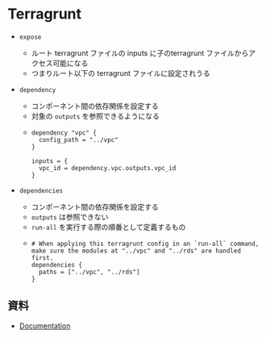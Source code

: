 # Terragrunt
- `expose`
  - ルート terragrunt ファイルの inputs に子のterragrunt ファイルからアクセス可能になる
  - つまりルート以下の terragrunt ファイルに設定されうる

- `dependency`
  - コンポーネント間の依存関係を設定する
  - 対象の `outputs` を参照できるようになる
  - ```
    dependency "vpc" {
      config_path = "../vpc"
    }

    inputs = {
      vpc_id = dependency.vpc.outputs.vpc_id
    }
    ```

- `dependencies`
  - コンポーネント間の依存関係を設定する
  - `outputs` は参照できない
  - `run-all` を実行する際の順番として定義するもの
  - ```
    # When applying this terragrunt config in an `run-all` command, make sure the modules at "../vpc" and "../rds" are handled first.
    dependencies {
      paths = ["../vpc", "../rds"]
    }
    ```
## 資料
- [Documentation](https://terragrunt.gruntwork.io/docs/)